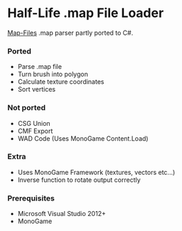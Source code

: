 # Half-Life .map File Loader

[Map-Files](https://github.com/stefanha/map-files) .map parser partly ported to C#.

### Ported
* Parse .map file
* Turn brush into polygon
* Calculate texture coordinates
* Sort vertices

### Not ported
* CSG Union 
* CMF Export
* WAD Code (Uses MonoGame Content.Load<Texture2D>)

### Extra
* Uses MonoGame Framework (textures, vectors etc...)
* Inverse function to rotate output correctly

### Prerequisites
* Microsoft Visual Studio 2012+
* MonoGame 
